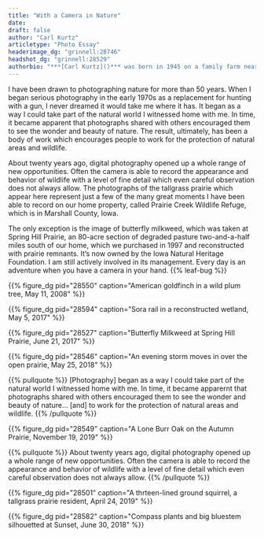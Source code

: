 ```yaml
---
title: "With a Camera in Nature"
date:
draft: false
author: "Carl Kurtz"
articletype: "Photo Essay"
headerimage_dg: "grinnell:28746"
headshot_dg: "grinnell:28529"
authorbio: "***[Carl Kurtz]()*** was born in 1945 on a family farm near [St. Anthony](https://en.wikipedia.org/wiki/St._Anthony,_Iowa) in western [Marshall County, Iowa,](https://en.wikipedia.org/wiki/Marshall_County,_Iowa) and has lived most of his life on that farm. After graduating from West Marshall High School in 1963, he attended [St. Ambrose College](https://degrees.sau.edu/) and [Iowa State University,](https://www.iastate.edu/) earning a B.S. in Fish and Wildlife Biology in 1968. He is a naturalist and prairie seed farmer, occupations which entail freelance writing, photography, teaching, tallgrass prairie reconstruction and prairie seed sales. During the past 50 years he has given hundreds of lectures to students and civic groups on these topics. You can learn more about his work and his activism [here](http://www.carlkurtz.com/)."
---
```


I have been drawn to photographing nature for more than 50 years. When I began serious photography in the early 1970s as a replacement for hunting with a gun, I never dreamed it would take me where it has. It began as a way I could take part of the natural world I witnessed home with me. In time, it became apparent that photographs shared with others encouraged them to see the wonder and beauty of nature. The result, ultimately, has been a body of work which encourages people to work for the protection of natural areas and wildlife.  

About twenty years ago, digital photography opened up a whole range of new opportunities. Often the camera is able to record the appearance and behavior of wildlife with a level of fine detail which even careful observation does not always allow. The photographs of the tallgrass prairie which appear here represent just a few of the many great moments I have been able to record on our home property, called Prairie Creek Wildlife Refuge, which is in Marshall County, Iowa.  

The only exception is the image of butterfly milkweed, which was taken at Spring Hill Prairie, an 80-acre section of degraded pasture two-and-a-half miles south of our home, which we purchased in 1997 and reconstructed with prairie remnants. It’s now owned by the Iowa Natural Heritage Foundation. I am still actively involved in its management. Every day is an adventure when you have a camera in your hand. {{% leaf-bug %}}  

{{% figure_dg pid="28550" caption="American goldfinch in a wild plum tree, May 11, 2008" %}}

{{% figure_dg pid="28594" caption="Sora rail in a reconstructed wetland, May 5, 2017" %}}

{{% figure_dg pid="28527" caption="Butterfly Milkweed at Spring Hill Prairie, June 21, 2017" %}}

{{% figure_dg pid="28546" caption="An evening storm moves in over the open prairie, May 25, 2018" %}}

{{% pullquote %}}
[Photography] began as a way I could take part of the natural world I witnessed home with me. In time, it became apparernt that photographs shared with others encouraged them to see the wonder and beauty of nature... [and] to work for the protection of natural areas and wildlife.
{{% /pullquote %}}

{{% figure_dg pid="28549" caption="A Lone Burr Oak on the Autumn Prairie, November 19, 2019" %}}

{{% pullquote %}}
About twenty years ago, digital photography opened up a whole range of new opportunities. Often the camera is able to record the appearance and behavior of wildlife with a level of fine detail which even careful observation does not always allow.
{{% /pullquote %}}

{{% figure_dg pid="28501" caption="A thrteen-lined ground squirrel, a tallgrass prairie resident, April 24, 2019" %}}

{{% figure_dg pid="28582" caption="Compass plants and big bluestem silhouetted at Sunset, June 30, 2018" %}}
